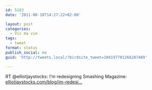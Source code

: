 ```yaml
---
id: 5183
date: '2011-08-18T14:27:22+02:00'

layout: post
categories:
  - Vis ma vie
tags:
  - tweet
format: status
publish_social: no
guid: 'http://tweets.local/?birdsite_tweet=104197701268287489'

---
```


RT @elliotjaystocks: I’m redesigning Smashing Magazine: [elliotjaystocks.com/blog/im-redesi…](http://elliotjaystocks.com/blog/im-redesigning-smashing-magazine/)